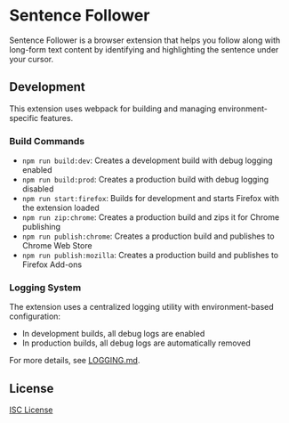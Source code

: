 # Sentence Follower

Sentence Follower is a browser extension that helps you follow along with long-form text content by identifying and highlighting the sentence under your cursor.

## Development

This extension uses webpack for building and managing environment-specific features.

### Build Commands

- `npm run build:dev`: Creates a development build with debug logging enabled
- `npm run build:prod`: Creates a production build with debug logging disabled
- `npm run start:firefox`: Builds for development and starts Firefox with the extension loaded
- `npm run zip:chrome`: Creates a production build and zips it for Chrome publishing
- `npm run publish:chrome`: Creates a production build and publishes to Chrome Web Store
- `npm run publish:mozilla`: Creates a production build and publishes to Firefox Add-ons

### Logging System

The extension uses a centralized logging utility with environment-based configuration:

- In development builds, all debug logs are enabled
- In production builds, all debug logs are automatically removed

For more details, see [LOGGING.md](LOGGING.md).

## License

[ISC License](LICENSE)
